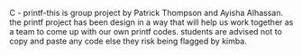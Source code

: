 C - printf-this is group project by Patrick Thompson and
Ayisha Alhassan. the printf project has been design in a way that will help us work together as a team to come up with our own printf codes. students are advised not to copy and paste any code else they risk being flagged by kimba. 
